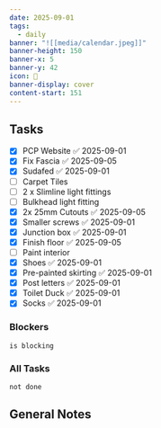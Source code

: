 ```yaml
---
date: 2025-09-01
tags:
  - daily
banner: "![[media/calendar.jpeg]]"
banner-height: 150
banner-x: 5
banner-y: 42
icon: 📆
banner-display: cover
content-start: 151
---
```


## Tasks

- [x] PCP Website ✅ 2025-09-01
- [x] Fix Fascia ✅ 2025-09-05
- [x] Sudafed ✅ 2025-09-01
- [ ] Carpet Tiles
- [ ] 2 x Slimline light fittings
- [ ] Bulkhead light fitting
- [x] 2x 25mm Cutouts ✅ 2025-09-05
- [x] Smaller screws ✅ 2025-09-01
- [x] Junction box ✅ 2025-09-01
- [x] Finish floor ✅ 2025-09-05
- [ ] Paint interior
- [x] Shoes ✅ 2025-09-01
- [x] Pre-painted skirting ✅ 2025-09-01
- [x] Post letters ✅ 2025-09-01
- [x] Toilet Duck ✅ 2025-09-01
- [x] Socks ✅ 2025-09-01
### Blockers
```tasks
is blocking
```

### All Tasks
```tasks
not done
```

## General Notes
